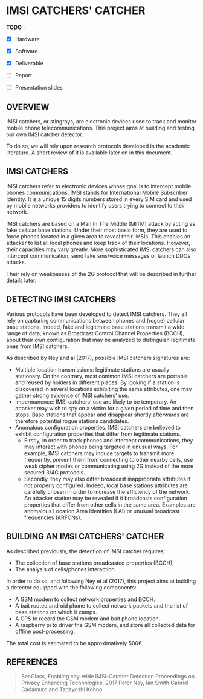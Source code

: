# IMSI CATCHERS' CATCHER

**TODO** :

- [x] Hardware
- [x] Software
- [x] Deliverable
- [ ] Report
- [ ] Presentation slides


## OVERVIEW

IMSI catchers, or stingrays, are electronic devices used to track and monitor mobile phone telecommunications. This project aims at building and testing our own IMSI catcher detector.

To do so, we will rely upon research protocols developed in the academic literature.  A short review of it is available later on in this document.

## IMSI CATCHERS

IMSI catchers refer to electronic devices whose goal is to intercept mobile phones communications. IMSI stands for International Mobile Subscriber Identity.  It is a unique 15 digits numbers stored in every SIM card and used by mobile networks providers to identify users trying to connect to their network.

IMSI catchers are based on a Man In The Middle (MITM) attack by acting as fake cellular base stations. Under their most basic form, they are used to force phones located in a given area to reveal their IMSIs. This enables an attacker to list all local phones and keep track of their locations. However, their capacities may vary greatly. More sophisticated IMSI catchers can also intercept communication, send fake sms/voice messages or launch DDOs attacks.

Their rely on weaknesses of the 2G protocol that will be described in further details later.

## DETECTING IMSI CATCHERS

Various protocols have been developed to detect IMSI catchers. They all rely on capturing communications between phones and (rogue) cellular base stations. Indeed, fake and legitimate base stations transmit a wide range of data, known as Broadcast Control Channel Properties (BCCH), about their own configuration that may be analyzed to distinguish legitimate ones from IMSI catchers.

As described by Ney and al (2017), possible IMSI catchers signatures are:
* Multiple location transmissions: legitimate stations are usually stationary. On the contrary, most common IMSI catchers are portable and reused by holders in different places. By looking if a station is discovered in several locations exhibiting the same attributes, one may gather strong evidence of IMSI catchers’ use.
*  Impermanence: IMSI catchers’ use are likely to be temporary. An attacker may wish to spy on a victim for a given period of time and then stops. Base stations that appear and disappear shortly afterwards are therefore potential rogue stations candidates.
* Anomalous configuration properties: IMSI catchers are believed to exhibit configuration properties that differ from legitimate stations.
    * Firstly, in order to track phones and intercept communications, they may interact with phones being targeted in unusual ways. For example, IMSI catchers may induce targets to transmit more frequently, prevent them from connecting to other nearby cells, use weak cipher modes or communicating using 2G instead of the more secured 3/4G protocols.
    * Secondly, they may also differ broadcast inappropriate attributes if not properly configured. Indeed, local base stations attributes are carefully chosen in order to increase the efficiency of the network. An attacker station may be revealed if it broadcasts configuration properties that differ from other cells in the same area. Examples are anomalous Location Area Identities (LAI) or unusual broadcast frequencies (ARFCNs).

## BUILDING AN IMSI CATCHERS' CATCHER

As described previously, the detection of IMSI catcher requires:
* The collection of base stations broadcasted properties (BCCH),
* The analysis of cells/phones interaction.

In order to do so, and following Ney et al (2017), this project aims at building a detector equipped with the following components:
* A GSM modem to collect network properties and BCCH.
* A bait rooted android phone to collect network packets and the list of base stations on which it camps.
* A GPS to record the GSM modem and bait phone location.
* A raspberry pi to driver the GSM modem, and store all collected data for offline post-processing.

The total cost is estimated to be approximatively 500€.

## REFERENCES

> SeaGlass, Enabling city-wide IMSI-Catcher Detection
> Proceedings on Privacy Enhancing Technologies, 2017
> Peter Ney, Ian Smith Gabriel Cadamuro and Tadayoshi Kohno
